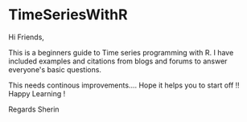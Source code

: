 # TimeSeriesWithR
Hi Friends,

This is a beginners guide to Time series programming with R.
I have included examples and citations from blogs and forums to answer everyone's basic questions.

This needs continous improvements.... Hope it helps you to start off !!
Happy Learning !

Regards
Sherin
